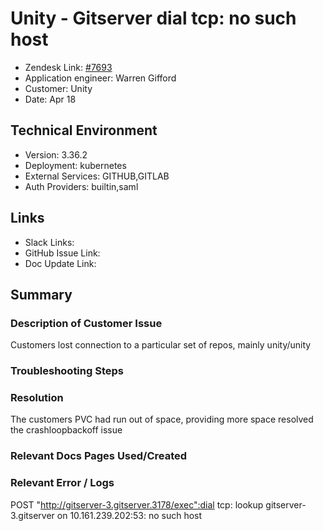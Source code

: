 
# Unity - Gitserver dial tcp: no such host <!-- Ticket Title  Hint: include keywords to make it searchable -->

- Zendesk Link: [#7693](https://sourcegraph.zendesk.com/agent/tickets/7693)
- Application engineer: Warren Gifford
- Customer: Unity <!-- Redact if this contains personally identifying information -->
- Date: Apr 18

<!-- Data populated from integration, speak to Ben Gordon or Michael Bali if not working -->
<!-- During Internal team trial, fill missing data manually (we are waiting for all data to sync) -->

## Technical Environment
- Version: 3.36.2​
- Deployment: kubernetes
- External Services: GITHUB,GITLAB
- Auth Providers: builtin,saml


## Links
<!-- Data for application engineer manual entry -->
- Slack Links:
- GitHub Issue Link:
- Doc Update Link:

## Summary
### Description of Customer Issue

Customers lost connection to a particular set of repos, mainly unity/unity 

### Troubleshooting Steps

### Resolution

The customers PVC had run out of space, providing more space resolved the crashloopbackoff issue

### Relevant Docs Pages Used/Created

### Relevant Error / Logs
<!-- Please redact keys, tokens, and personal identifying information -->
POST "http://gitserver-3.gitserver.3178/exec":dial tcp: lookup gitserver-3.gitserver on 10.161.239.202:53: no such host


<!-- Once complete, upload a copy to https://github.com/sourcegraph/support-tools-internal/tree/main/resolved-tickets as a .md file -->
<!-- Name the file 7693.md -->
